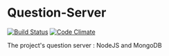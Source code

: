 Question-Server
===============

[![Build Status](https://travis-ci.org/ProjetWebservice-VASK/Question-Server.svg?branch=develop)](https://travis-ci.org/ProjetWebservice-VASK/Question-Server) [![Code Climate](https://codeclimate.com/github/ProjetWebservice-VASK/Question-Server/badges/gpa.svg)](https://codeclimate.com/github/ProjetWebservice-VASK/Question-Server)

The project's question server : NodeJS and MongoDB
